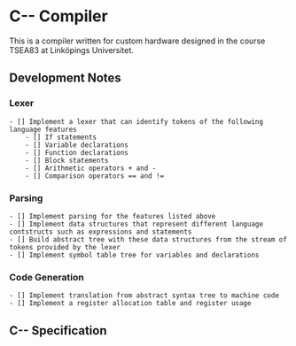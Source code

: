 # C-- Compiler

This is a compiler written for custom hardware designed in the course TSEA83 at Linköpings Universitet.

## Development Notes

### Lexer

    - [] Implement a lexer that can identify tokens of the following language features
        - [] If statements
        - [] Variable declarations
        - [] Function declarations
        - [] Block statements
        - [] Arithmetic operators + and -
        - [] Comparison operators == and !=

### Parsing

    - [] Implement parsing for the features listed above
    - [] Implement data structures that represent different language contstructs such as expressions and statements
    - [] Build abstract tree with these data structures from the stream of tokens provided by the lexer
    - [] Implement symbol table tree for variables and declarations
    
### Code Generation

    - [] Implement translation from abstract syntax tree to machine code
    - [] Implement a register allocation table and register usage

## C-- Specification

